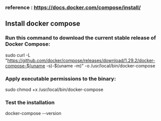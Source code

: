 ### reference : https://docs.docker.com/compose/install/
 
## Install docker compose
### Run this command to download the current stable release of Docker Compose:
sudo curl -L "https://github.com/docker/compose/releases/download/1.29.2/docker-compose-$(uname -s)-$(uname -m)" -o /usr/local/bin/docker-compose

### Apply executable permissions to the binary:
 sudo chmod +x /usr/local/bin/docker-compose


### Test the installation
docker-compose --version
